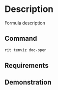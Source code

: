 # Description

Formula description

## Command

```bash
rit tenviz doc-open
```

## Requirements

## Demonstration
